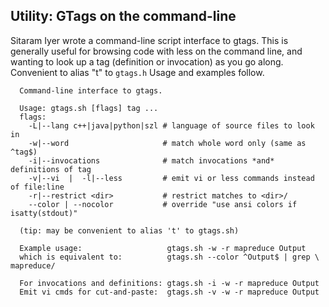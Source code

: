 ## Utility:  GTags on the command-line ##

Sitaram Iyer wrote a command-line script interface to gtags.  This is
generally useful for browsing code with less on the command line, and
wanting to look up a tag (definition or invocation) as you go along.
Convenient to alias "t" to
`gtags.h`
Usage and examples follow.

```
  Command-line interface to gtags.

  Usage: gtags.sh [flags] tag ...
  flags:
    -L|--lang c++|java|python|szl # language of source files to look in
    -w|--word                     # match whole word only (same as ^tag$)
    -i|--invocations              # match invocations *and* definitions of tag
    -v|--vi  |  -l|--less         # emit vi or less commands instead of file:line
    -r|--restrict <dir>           # restrict matches to <dir>/
    --color | --nocolor           # override "use ansi colors if isatty(stdout)"

  (tip: may be convenient to alias 't' to gtags.sh)

  Example usage:                   gtags.sh -w -r mapreduce Output
  which is equivalent to:          gtags.sh --color ^Output$ | grep \ mapreduce/

  For invocations and definitions: gtags.sh -i -w -r mapreduce Output
  Emit vi cmds for cut-and-paste:  gtags.sh -v -w -r mapreduce Output
```